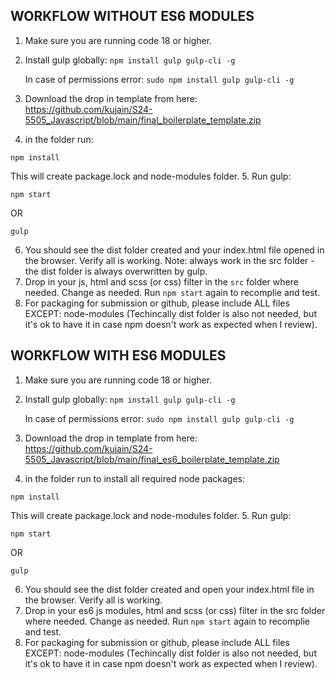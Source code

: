 
## WORKFLOW WITHOUT ES6 MODULES

1. Make sure you are running code 18 or higher.
2. Install gulp globally: `npm install gulp gulp-cli -g`
    
    In case of permissions error: `sudo npm install gulp gulp-cli -g`

3. Download the drop in template from here: https://github.com/kujain/S24-5505_Javascript/blob/main/final_boilerplate_template.zip
4. in the folder run: 
  ```
  npm install
  ```
  This will create package.lock and node-modules folder.
5. Run gulp:
```
npm start
```
OR 
```
gulp
```
6. You should see the dist folder created and your index.html file opened in the browser. Verify all is working. Note: always work in the src folder - the dist folder is always overwritten by gulp.
7. Drop in your js, html and scss (or css) filter in the `src` folder where needed. Change as needed. Run `npm start` again to recomplie and test.
8. For packaging for submission or github, please include ALL files EXCEPT: node-modules (Techincally dist folder is also not needed, but it's ok to have it in case npm doesn't work as expected when I review).

## WORKFLOW WITH ES6 MODULES

1. Make sure you are running code 18 or higher.
2. Install gulp globally: `npm install gulp gulp-cli -g`
    
    In case of permissions error: `sudo npm install gulp gulp-cli -g`

3. Download the drop in template from here: https://github.com/kujain/S24-5505_Javascript/blob/main/final_es6_boilerplate_template.zip
4. in the folder run to install all required node packages: 
  ```
  npm install
  ```
  This will create package.lock and node-modules folder.
5. Run gulp:
```
npm start
```
OR 
```
gulp
```
6. You should see the dist folder created and open your index.html file in the browser. Verify all is working.
7. Drop in your es6 js modules, html and scss (or css) filter in the src folder where needed. Change as needed. Run `npm start` again to recomplie and test.
8. For packaging for submission or github, please include ALL files EXCEPT: node-modules (Techincally dist folder is also not needed, but it's ok to have it in case npm doesn't work as expected when I review).
